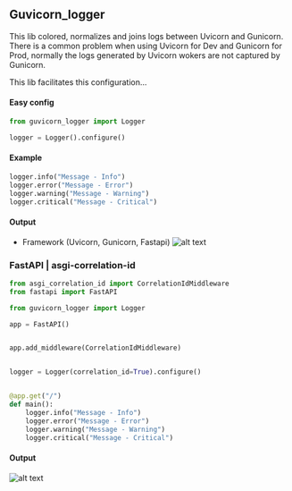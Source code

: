 ## Guvicorn_logger

This lib colored, normalizes and joins logs between Uvicorn and Gunicorn.
There is a common problem when using Uvicorn for Dev and Gunicorn for Prod, 
normally the logs generated by Uvicorn wokers are not captured by Gunicorn.

This lib facilitates this configuration...

#### Easy config
```python
from guvicorn_logger import Logger

logger = Logger().configure()
```

#### Example

```python
logger.info("Message - Info")
logger.error("Message - Error")
logger.warning("Message - Warning")
logger.critical("Message - Critical")
```
#### Output

- Framework (Uvicorn, Gunicorn, Fastapi)
![alt text](https://raw.githubusercontent.com/carlos-rian/guvicorn_logger/main/docs/img/framework-web.JPG)



### FastAPI | asgi-correlation-id

```python
from asgi_correlation_id import CorrelationIdMiddleware
from fastapi import FastAPI

from guvicorn_logger import Logger

app = FastAPI()


app.add_middleware(CorrelationIdMiddleware)


logger = Logger(correlation_id=True).configure()


@app.get("/")
def main():
    logger.info("Message - Info")
    logger.error("Message - Error")
    logger.warning("Message - Warning")
    logger.critical("Message - Critical")

```

#### Output

![alt text](https://raw.githubusercontent.com/carlos-rian/guvicorn_logger/main/docs/img/fastapi.png)